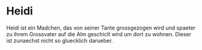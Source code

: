 # Heidi
Heidi ist ein Madchen, das von seiner Tante grossgezogen wird und spaeter zu ihrem Grossvater auf die Alm geschiclt wird um dort zu wohnen. Dieser ist zunaechst nicht so gluecklich darueber.